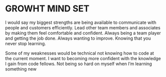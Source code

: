 # GROWHT MIND SET

I would say  my biggest strengths are being available to communicate with people and customers efficiently.  Lead other team members and associates by making them feel comfortable and confident. Always being a team player and getting the job done. Always wanting to improve. Knowing that you never stop learning. 


Some of my weaknesses would be technical not knowing how to code at the current moment. I want to becoming more confident with the knowledge I gain from code fellows.  Not being so hard on myself when I’m learning something new 